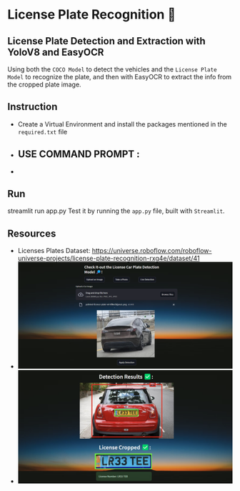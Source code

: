 # License Plate Recognition 🚗

## License Plate Detection and Extraction with YoloV8 and EasyOCR

Using both the `COCO Model` to detect the vehicles and the `License Plate Model` to recognize the plate, and then with EasyOCR to extract the info from the cropped plate image.


## Instruction
- Create a Virtual Environment and install the packages mentioned in the `required.txt` file
- ## USE COMMAND PROMPT : 
- 





## Run
streamlit run app.py
Test it by running the `app.py` file, built with `Streamlit`.


## Resources
- Licenses Plates Dataset: https://universe.roboflow.com/roboflow-universe-projects/license-plate-recognition-rxg4e/dataset/41
- <img src="./imgs/interface.png" width="800"/>
- <img src="./imgs/interface2.png" width="800"/>
